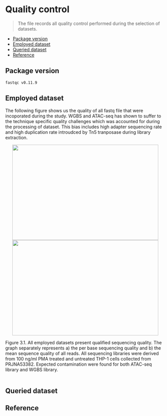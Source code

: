 # Quality control
> The file records all quality control performed during the selection of datasets.

* [Package version](#package-version)
* [Employed dataset](#employed-dataset)
* [Queried dataset](#queried-dataset)
* [Reference](#reference)

## Package version
`fastqc v0.11.9`


## Employed dataset

The following figure shows us the quality of all fastq file that were incoporated during the study. WGBS and ATAC-seq has shown to suffer to the technique specific quality challenges which was accounted for during the processing of dataset. This bias includes high adapter sequencing rate and high duplication rate introudced by Tn5 tranposase during library extraction. 
<br />
<p align="center">
  <img width="460" height="300" src="https://github.com/Yifan-bio/msc/blob/main/Master/Image/Figure%203.0.A.png">
  <img width="460" height="300" src="https://github.com/Yifan-bio/msc/blob/main/Master/Image/Figure%203.0.B.png">
</p>
Figure 3.1. All employed datasets present qualified sequencing quality. The graph separately represents a) the per base sequencing quality and b) the mean sequence quality of all reads. All sequencing libraries were derived from 100 ng/ml PMA treated and untreated THP-1 cells collected from PRJNA53382. Expected contamination were found for both ATAC-seq library and WGBS library.
<br />
<br />

## Queried dataset


## Reference

